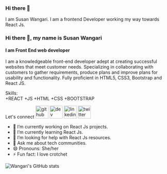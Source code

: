 ### Hi there 👋
I am Susan Wangari. I am a frontend Developer working my way towards React Js.
### Hi there 👋, my name is Susan Wangari
#### I am Front End web developer
I am a knowledgeable front-end developer adept at creating successful websites that meet customer needs. Specializing in collaborating with customers to gather requirements, produce plans and improve plans for usability and functionality. Fully proficient in HTML5, CSS3, Bootstrap and React JS.

Skills:  
+REACT 
+JS 
+HTML 
+CSS 
+BOOTSTRAP

Let's connect
[<img src='https://cdn.jsdelivr.net/npm/simple-icons@3.0.1/icons/github.svg' alt='github' height='40'>](https://github.com/Susan-Wangari)  [<img src='https://cdn.jsdelivr.net/npm/simple-icons@3.0.1/icons/hashnode.svg' alt='dev' height='40'>](https://hashnode.com/@Codergirl)  [<img src='https://cdn.jsdelivr.net/npm/simple-icons@3.0.1/icons/linkedin.svg' alt='linkedin' height='40'>](https://www.linkedin.com/in/https://www.linkedin.com/in/susan-wangari//)  [<img src='https://cdn.jsdelivr.net/npm/simple-icons@3.0.1/icons/twitter.svg' alt='twitter' height='40'>](https://twitter.com/@coder_muchacha) 


- 🔭 I’m currently working on React Js projects.
- 🌱 I’m currently learning React Js.
- 🤔 I’m looking for help with React Js resources.
- 💬 Ask me about tech communities.
- 😄 Pronouns: She/her
- ⚡ Fun fact: I love crotchet 

![Wangari's GitHub stats](https://github-readme-stats.vercel.app/api?username=Susan-Wangari&show_icons=true&theme=radical)

